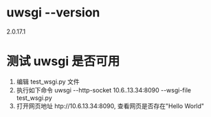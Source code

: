 # uwsgi --version
2.0.17.1

# 测试 uwsgi 是否可用
1. 编辑 test_wsgi.py 文件
2. 执行如下命令
uwsgi --http-socket 10.6..13.34:8090 --wsgi-file test_wsgi.py
3. 打开网页地址 htp://10.6.13.34:8090, 查看网页是否存在"Hello World"
